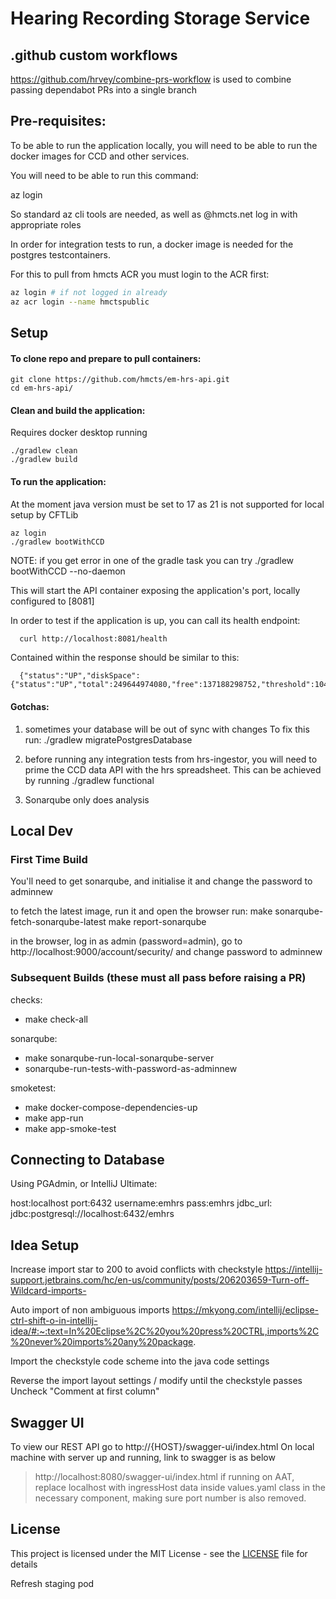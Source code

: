 # Hearing Recording Storage Service

## .github custom workflows


https://github.com/hrvey/combine-prs-workflow
 is used to combine passing dependabot PRs into a single branch

## Pre-requisites:

To be able to run the application locally, you will need to be able to run the docker images
for CCD and other services.


You will need to be able to run this command:

az login

So standard az cli tools are needed, as well as @hmcts.net log in with appropriate roles

In order for integration tests to run, a docker image is needed for the
postgres testcontainers.

For this to pull from hmcts ACR you must login to the ACR first:
```bash
az login # if not logged in already
az acr login --name hmctspublic
```

## Setup

#### To clone repo and prepare to pull containers:

```
git clone https://github.com/hmcts/em-hrs-api.git
cd em-hrs-api/
```

#### Clean and build the application:

Requires docker desktop running

```
./gradlew clean
./gradlew build
```

#### To run the application:

At the moment java version must be set to 17 as 21 is not supported for local setup by CFTLib

```
az login
./gradlew bootWithCCD
```
NOTE: if you get error in one of the gradle task you can try
 ./gradlew bootWithCCD --no-daemon


This will start the API container exposing the application's port, locally configured to [8081]

In order to test if the application is up, you can call its health endpoint:

```bash
  curl http://localhost:8081/health
```

Contained within the response should be similar to this:

```
  {"status":"UP","diskSpace":{"status":"UP","total":249644974080,"free":137188298752,"threshold":10485760}}
```

#### Gotchas:

1) sometimes your database will be out of sync with changes
   To fix this run:
   ./gradlew migratePostgresDatabase

2) before running any integration tests from hrs-ingestor, you will need to prime the CCD data API with the
   hrs spreadsheet. This can be achieved by running ./gradlew functional

3) Sonarqube only does analysis

## Local Dev

### First Time Build

You'll need to get sonarqube, and initialise it and change the password to adminnew

to fetch the latest image, run it and open the browser
run:
make sonarqube-fetch-sonarqube-latest
make report-sonarqube

in the browser, log in as admin (password=admin), go to http://localhost:9000/account/security/ and change password to adminnew


### Subsequent Builds (these must all pass before raising a PR)

checks:
 - make check-all

sonarqube:
 - make sonarqube-run-local-sonarqube-server
 - sonarqube-run-tests-with-password-as-adminnew

smoketest:

 - make docker-compose-dependencies-up
 - make app-run
 - make app-smoke-test

## Connecting to Database
Using PGAdmin, or IntelliJ Ultimate:

host:localhost
port:6432
username:emhrs
pass:emhrs
jdbc_url: jdbc:postgresql://localhost:6432/emhrs


## Idea Setup

Increase import star to 200 to avoid conflicts with checkstyle
https://intellij-support.jetbrains.com/hc/en-us/community/posts/206203659-Turn-off-Wildcard-imports-

Auto import of non ambiguous imports
https://mkyong.com/intellij/eclipse-ctrl-shift-o-in-intellij-idea/#:~:text=In%20Eclipse%2C%20you%20press%20CTRL,imports%2C%20never%20imports%20any%20package.

Import the checkstyle code scheme into the java code settings

Reverse the import layout settings / modify until the checkstyle passes
Uncheck "Comment at first column"

## Swagger UI
To view our REST API go to http://{HOST}/swagger-ui/index.html
On local machine with server up and running, link to swagger is as below

>http://localhost:8080/swagger-ui/index.html
>if running on AAT, replace localhost with ingressHost data inside values.yaml class in the necessary component, making sure port number is also removed.

## License

This project is licensed under the MIT License - see the [LICENSE](LICENSE) file for details

Refresh staging pod
